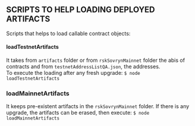 ## SCRIPTS TO HELP LOADING DEPLOYED ARTIFACTS  

Scripts that helps to load callable contract objects:  

#### loadTestnetArtifacts  

It takes from `artifacts` folder or from `rskSovrynMainnet` folder the abis of contracts and from `testnetAddressListQA.json`, the addresses.  
To execute the loading after any fresh upgrade: `$ node loadTestnetArtifacts`  

### loadMainnetArtifacts  

It keeps pre-existent artifacts in the `rskSovrynMainnet` folder. If there is any upgrade, the artifacts can be erased, then execute: `$ node loadMainnetArtifacts`  